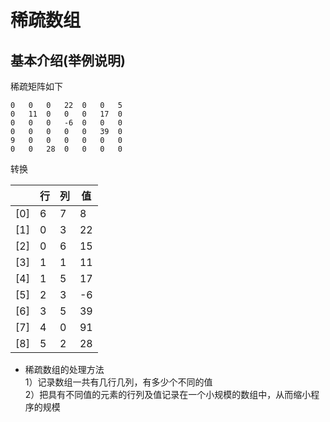 # 稀疏数组
## 基本介绍(举例说明)
稀疏矩阵如下
```
0   0   0   22  0   0   5
0   11  0   0   0   17  0
0   0   0   -6  0   0   0
0   0   0   0   0   39  0
9   0   0   0   0   0   0
0   0   28  0   0   0   0
```
转换
 
|  | 行 | 列 | 值 |
| -------- | -------- | -------- | -------- |
| [0] | 6 | 7 | 8 |
| [1] | 0 | 3 | 22 |
| [2] | 0 | 6 | 15 |
| [3] | 1 | 1 | 11 |
| [4] | 1 | 5 | 17 |
| [5] | 2 | 3 | -6 |
| [6] | 3 | 5 | 39 |
| [7] | 4 | 0 | 91 |
| [8] | 5 | 2 | 28 |
- 稀疏数组的处理方法  
1）记录数组一共有几行几列，有多少个不同的值  
2）把具有不同值的元素的行列及值记录在一个小规模的数组中，从而缩小程序的规模